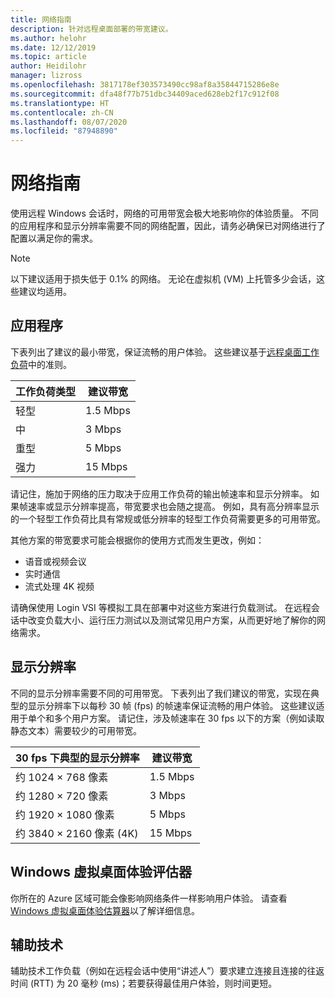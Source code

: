 ```yaml
---
title: 网络指南
description: 针对远程桌面部署的带宽建议。
ms.author: helohr
ms.date: 12/12/2019
ms.topic: article
author: Heidilohr
manager: lizross
ms.openlocfilehash: 3817178ef303573490cc98af8a35844715286e8e
ms.sourcegitcommit: dfa48f77b751dbc34409aced628eb2f17c912f08
ms.translationtype: HT
ms.contentlocale: zh-CN
ms.lasthandoff: 08/07/2020
ms.locfileid: "87948890"
---
```

# <a name="network-guidelines"></a>网络指南

使用远程 Windows 会话时，网络的可用带宽会极大地影响你的体验质量。 不同的应用程序和显示分辨率需要不同的网络配置，因此，请务必确保已对网络进行了配置以满足你的需求。

>[!NOTE]
>以下建议适用于损失低于 0.1% 的网络。 无论在虚拟机 (VM) 上托管多少会话，这些建议均适用。

## <a name="applications"></a>应用程序

下表列出了建议的最小带宽，保证流畅的用户体验。 这些建议基于[远程桌面工作负荷](remote-desktop-workloads.md)中的准则。

| 工作负荷类型   | 建议带宽 |
|-----------------|-----------------------|
| 轻型           | 1.5 Mbps              |
| 中          | 3 Mbps                |
| 重型           | 5 Mbps                |
| 强力           | 15 Mbps               |

请记住，施加于网络的压力取决于应用工作负荷的输出帧速率和显示分辨率。 如果帧速率或显示分辨率提高，带宽要求也会随之提高。 例如，具有高分辨率显示的一个轻型工作负荷比具有常规或低分辨率的轻型工作负荷需要更多的可用带宽。

其他方案的带宽要求可能会根据你的使用方式而发生更改，例如：

- 语音或视频会议
- 实时通信
- 流式处理 4K 视频

请确保使用 Login VSI 等模拟工具在部署中对这些方案进行负载测试。 在远程会话中改变负载大小、运行压力测试以及测试常见用户方案，从而更好地了解你的网络需求。

## <a name="display-resolutions"></a>显示分辨率

不同的显示分辨率需要不同的可用带宽。 下表列出了我们建议的带宽，实现在典型的显示分辨率下以每秒 30 帧 (fps) 的帧速率保证流畅的用户体验。 这些建议适用于单个和多个用户方案。 请记住，涉及帧速率在 30 fps 以下的方案（例如读取静态文本）需要较少的可用带宽。

| 30 fps 下典型的显示分辨率    | 建议带宽 |
|------------------------------------------|-----------------------|
| 约 1024 × 768 像素                      | 1.5 Mbps              |
| 约 1280 × 720 像素                      | 3 Mbps                |
| 约 1920 × 1080 像素                     | 5 Mbps                |
| 约 3840 × 2160 像素 (4K)                | 15 Mbps               |

## <a name="windows-virtual-desktop-experience-estimator"></a>Windows 虚拟桌面体验评估器

你所在的 Azure 区域可能会像影响网络条件一样影响用户体验。 请查看 [Windows 虚拟桌面体验估算器](https://azure.microsoft.com/services/virtual-desktop/assessment/)以了解详细信息。

## <a name="assistive-technologies"></a>辅助技术

辅助技术工作负载（例如在远程会话中使用“讲述人”）要求建立连接且连接的往返时间 (RTT) 为 20 毫秒 (ms)；若要获得最佳用户体验，则时间更短。
